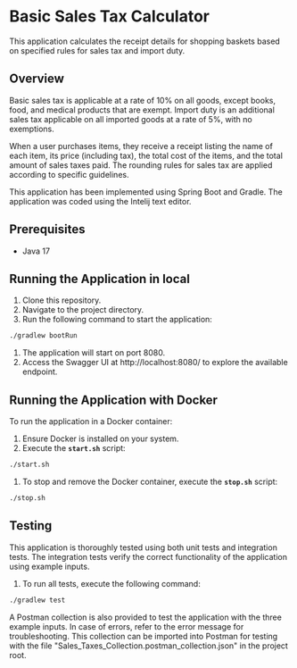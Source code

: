 # **Basic Sales Tax Calculator**

This application calculates the receipt details for shopping baskets based on specified rules for sales tax and import duty.

## **Overview**

Basic sales tax is applicable at a rate of 10% on all goods, except books, food, and medical products that are exempt. Import duty is an additional sales tax applicable on all imported goods at a rate of 5%, with no exemptions.

When a user purchases items, they receive a receipt listing the name of each item, its price (including tax), the total cost of the items, and the total amount of sales taxes paid. The rounding rules for sales tax are applied according to specific guidelines.

This application has been implemented using Spring Boot and Gradle. The application was coded using the Intelij text editor.

## **Prerequisites**

- Java 17

## **Running the Application in local**

1. Clone this repository.
2. Navigate to the project directory.
3. Run the following command to start the application:

```bash
./gradlew bootRun

```

1. The application will start on port 8080.
2. Access the Swagger UI at http://localhost:8080/ to explore the available endpoint.

## **Running the Application with Docker**

To run the application in a Docker container:

1. Ensure Docker is installed on your system.
2. Execute the **`start.sh`** script:

```bash
./start.sh

```

1. To stop and remove the Docker container, execute the **`stop.sh`** script:

```bash
./stop.sh

```

## **Testing**

This application is thoroughly tested using both unit tests and integration tests. The integration tests verify the correct functionality of the application using example inputs.

1. To run all tests, execute the following command:

```bash
./gradlew test

```

A Postman collection is also provided to test the application with the three example inputs. In case of errors, refer to the error message for troubleshooting. This collection can be imported into Postman for testing with the file "Sales_Taxes_Collection.postman_collection.json" in the project root.

